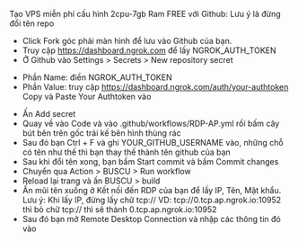Tạo VPS miễn phí cấu hình 2cpu-7gb Ram FREE với Github:
Lưu ý là đừng đổi tên repo

- Click Fork góc phải màn hình để lưu vào Github của bạn.
- Truy cập https://dashboard.ngrok.com để lấy NGROK_AUTH_TOKEN
- Ở Github vào Settings > Secrets > New repository secret
 + Phần Name: điền NGROK_AUTH_TOKEN
 + Phần Value: truy cập https://dashboard.ngrok.com/auth/your-authtoken Copy và Paste Your Authtoken vào
- Ấn Add secret
- Quay về vào Code và vào .github/workflows/RDP-AP.yml rồi bấm cây bút bên trên gốc trái kế bên hình thùng rác
- Sau đó bạn Ctrl + F và ghi YOUR_GITHUB_USERNAME vào, những chỗ có tên như thế thì bạn thay thế thành tên github của bạn
- Sau khi đổi tên xong, bạn bấm Start commit và bấm Commit changes
- Chuyển qua Action > BUSCU > Run workflow
- Reload lại trang và ấn BUSCU > build 
- Ấn mũi tên xuống ở Kết nối đến RDP của bạn để lấy IP, Tên, Mật khẩu.
   Lưu ý: Khi lấy IP, đừng lấy chữ tcp://
   VD: tcp://0.tcp.ap.ngrok.io:10952 thì bỏ chữ tcp:// thì sẽ thành 0.tcp.ap.ngrok.io:10952
- Sau đó bạn mở Remote Desktop Connection và nhập các thông tin đó vào

